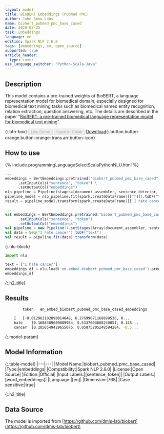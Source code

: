 ```yaml
---
layout: model
title: BioBERT Embeddings (Pubmed PMC)
author: John Snow Labs
name: biobert_pubmed_pmc_base_cased
date: 2020-08-25
task: Embeddings
language: en
edition: Spark NLP 2.6.0
tags: [embeddings, en, open_source]
supported: true
article_header:
  type: cover
use_language_switcher: "Python-Scala-Java"
---
```


## Description
This model contains a pre-trained weights of BioBERT, a language representation model for biomedical domain, especially designed for biomedical text mining tasks such as biomedical named entity recognition, relation extraction, question answering, etc. The details are described in the paper "[BioBERT: a pre-trained biomedical language representation model for biomedical text mining](https://arxiv.org/abs/1901.08746)".

{:.btn-box}
<button class="button button-orange" disabled>Live Demo</button>
<button class="button button-orange" disabled>Open in Colab</button>
[Download](https://s3.amazonaws.com/auxdata.johnsnowlabs.com/public/models/biobert_pubmed_pmc_base_cased_en_2.6.0_2.4_1598343200280.zip){:.button.button-orange.button-orange-trans.arr.button-icon}

## How to use

<div class="tabs-box" markdown="1">

{% include programmingLanguageSelectScalaPythonNLU.html %}

```python
...
embeddings = BertEmbeddings.pretrained("biobert_pubmed_pmc_base_cased", "en") \
      .setInputCols("sentence", "token") \
      .setOutputCol("embeddings")
nlp_pipeline = Pipeline(stages=[document_assembler, sentence_detector, tokenizer, embeddings])
pipeline_model = nlp_pipeline.fit(spark.createDataFrame([[""]]).toDF("text"))
result = pipeline_model.transform(spark.createDataFrame([['I hate cancer']], ["text"]))
```

```scala
...
val embeddings = BertEmbeddings.pretrained("biobert_pubmed_pmc_base_cased", "en")
      .setInputCols("sentence", "token")
      .setOutputCol("embeddings")
val pipeline = new Pipeline().setStages(Array(document_assembler, sentence_detector, tokenizer, embeddings))
val data = Seq("I hate cancer").toDF("text")
val result = pipeline.fit(data).transform(data)
```

{:.nlu-block}
```python
import nlu

text = ["I hate cancer"]
embeddings_df = nlu.load('en.embed.biobert.pubmed_pmc_base_cased').predict(text, output_level='token')
embeddings_df
```

</div>

{:.h2_title}
## Results
```bash
        token	en_embed_biobert_pubmed_pmc_base_cased_embeddings

	I	[-0.012962102890014648, 0.27699071168899536, 0...
	hate	[0.1688309609889984, 0.5337603688240051, 0.148...
	cancer	[0.1850549429655075, 0.05875205248594284, -0.5...
```

{:.model-param}
## Model Information

{:.table-model}
|---|---|
|Model Name:|biobert_pubmed_pmc_base_cased|
|Type:|embeddings|
|Compatibility:|Spark NLP 2.6.0|
|License:|Open Source|
|Edition:|Official|
|Input Labels:|[sentence, token]|
|Output Labels:|[word_embeddings]|
|Language:|[en]|
|Dimension:|768|
|Case sensitive:|true|


{:.h2_title}
## Data Source
The model is imported from [https://github.com/dmis-lab/biobert](https://github.com/dmis-lab/biobert)
